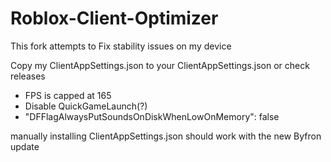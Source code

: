 # Roblox-Client-Optimizer

This fork attempts to Fix stability issues on my device

Copy my ClientAppSettings.json to your ClientAppSettings.json or check releases

- FPS is capped at 165
- Disable QuickGameLaunch(?)
- "DFFlagAlwaysPutSoundsOnDiskWhenLowOnMemory": false

manually installing ClientAppSettings.json should work with the new Byfron update
